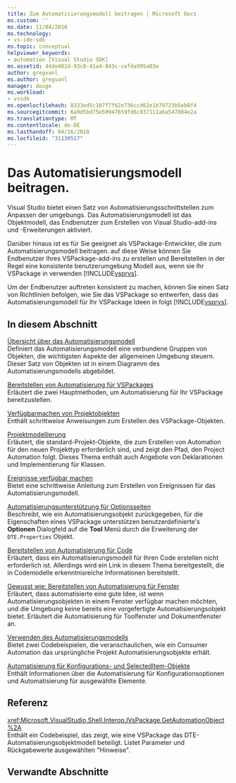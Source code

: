 ```yaml
---
title: Zum Automatisierungsmodell beitragen | Microsoft Docs
ms.custom: ''
ms.date: 11/04/2016
ms.technology:
- vs-ide-sdk
ms.topic: conceptual
helpviewer_keywords:
- automation [Visual Studio SDK]
ms.assetid: 44de482d-93c8-41a4-843c-cefda995a03e
author: gregvanl
ms.author: gregvanl
manager: douge
ms.workload:
- vssdk
ms.openlocfilehash: 8333ed5c107f7f62e736ccd62e1b79723b5eb8f4
ms.sourcegitcommit: 6a9d5bd75e50947659fd6c837111a6a547884e2a
ms.translationtype: MT
ms.contentlocale: de-DE
ms.lasthandoff: 04/16/2018
ms.locfileid: "31130517"
---
```

# <a name="contributing-to-the-automation-model"></a>Das Automatisierungsmodell beitragen.
Visual Studio bietet einen Satz von Automatisierungsschnittstellen zum Anpassen der umgebungs. Das Automatisierungsmodell ist das Objektmodell, das Endbenutzer zum Erstellen von Visual Studio-add-ins und -Erweiterungen aktiviert.  
  
 Darüber hinaus ist es für Sie geeignet als VSPackage-Entwickler, die zum Automatisierungsmodell beitragen. auf diese Weise können Sie Endbenutzer Ihres VSPackage-add-ins zu erstellen und Bereitstellen in der Regel eine konsistente benutzerumgebung Modell aus, wenn sie Ihr VSPackage in verwenden [!INCLUDE[vsprvs](../../code-quality/includes/vsprvs_md.md)].  
  
 Um der Endbenutzer auftreten konsistent zu machen, können Sie einen Satz von Richtlinien befolgen, wie Sie das VSPackage so entwerfen, dass das Automatisierungsmodell für Ihr VSPackage Ideen in folgt [!INCLUDE[vsprvs](../../code-quality/includes/vsprvs_md.md)].  
  
## <a name="in-this-section"></a>In diesem Abschnitt  
 [Übersicht über das Automatisierungsmodell](../../extensibility/internals/automation-model-overview.md)  
 Definiert das Automatisierungsmodell eine verbundene Gruppen von Objekten, die wichtigsten Aspekte der allgemeinen Umgebung steuern. Dieser Satz von Objekten ist in einem Diagramm des Automatisierungsmodells abgebildet.  
  
 [Bereitstellen von Automatisierung für VSPackages](../../extensibility/internals/providing-automation-for-vspackages.md)  
 Erläutert die zwei Hauptmethoden, um Automatisierung für Ihr VSPackage bereitzustellen.  
  
 [Verfügbarmachen von Projektobjekten](../../extensibility/internals/exposing-project-objects.md)  
 Enthält schrittweise Anweisungen zum Erstellen des VSPackage-Objekten.  
  
 [Projektmodellierung](../../extensibility/internals/project-modeling.md)  
 Erläutert, die standard-Projekt-Objekte, die zum Erstellen von Automation für den neuen Projekttyp erforderlich sind, und zeigt den Pfad, den Project Automation folgt. Dieses Thema enthält auch Angebote von Deklarationen und Implementierung für Klassen.  
  
 [Ereignisse verfügbar machen](../../extensibility/internals/exposing-events-in-the-visual-studio-sdk.md)  
 Bietet eine schrittweise Anleitung zum Erstellen von Ereignissen für das Automatisierungsmodell.  
  
 [Automatisierungsunterstützung für Optionsseiten](../../extensibility/internals/automation-support-for-options-pages.md)  
 Beschreibt, wie ein Automatisierungsobjekt zurückgegeben, für die Eigenschaften eines VSPackage unterstützen benutzerdefinierte's **Optionen** Dialogfeld auf die **Tool** Menü durch die Erweiterung der `DTE.Properties` Objekt.  
  
 [Bereitstellen von Automatisierung für Code](../../extensibility/internals/providing-automation-for-code.md)  
 Erläutert, dass ein Automatisierungsmodell für Ihren Code erstellen nicht erforderlich ist. Allerdings wird ein Link in diesem Thema bereitgestellt, die in Codemodelle erkenntnisreiche Informationen bereitstellt.  
  
 [Gewusst wie: Bereitstellen von Automatisierung für Fenster](../../extensibility/internals/how-to-provide-automation-for-windows.md)  
 Erläutert, dass automatisierte eine gute Idee, ist wenn Automatisierungsobjekten in einem Fenster verfügbar machen möchten, und die Umgebung keine bereits eine vorgefertigte Automatisierungsobjekt bietet. Erläutert die Automatisierung für Toolfenster und Dokumentfenster an.  
  
 [Verwenden des Automatisierungsmodells](../../extensibility/internals/using-the-automation-model.md)  
 Bietet zwei Codebeispielen, die veranschaulichen, wie ein Consumer Automation das ursprüngliche Projekt Automatisierungsobjekte erhält.  
  
 [Automatisierung für Konfigurations- und SelectedItem-Objekte](../../extensibility/internals/automation-for-configuration-and-selecteditem-objects.md)  
 Enthält Informationen über die Automatisierung für Konfigurationsoptionen und Automatisierung für ausgewählte Elemente.  
  
## <a name="reference"></a>Referenz  
 <xref:Microsoft.VisualStudio.Shell.Interop.IVsPackage.GetAutomationObject%2A>  
 Enthält ein Codebeispiel, das zeigt, wie eine VSPackage das DTE-Automatisierungsobjektmodell beteiligt. Listet Parameter und Rückgabewerte ausgewählten "Hinweise".  
  
## <a name="related-sections"></a>Verwandte Abschnitte